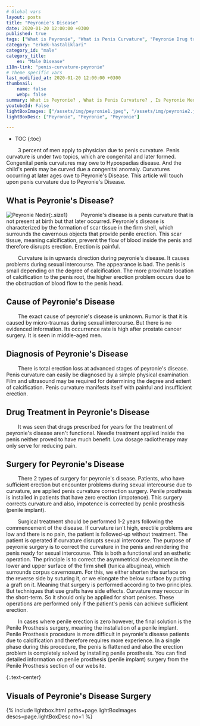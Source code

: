 ```yaml
---
# Global vars
layout: posts
title: "Peyronie's Disease"
date: 2020-01-20 12:00:00 +0300
published: true
tags: ["What is Peyronie", "What is Penis Curvature", "Peyronie Drug treatment", "Peyronie cause", "Peyronie symptom", "Peyronie surgery", "Penis curvature correction", "penis curvature surgery", "happiness stick surgery", "Penile Prosthesis Surgery", "How does penile curvature surgery", "Peyronie", "Penis Curvature", "cause of peyronie", "diagnosis of peyronie", "cause of penile curvature", "Why does the penis bend"]
category: "erkek-hastaliklari"
category_id: "male"
category_title:
    en: "Male Disease"
i18n-link: "penis-curvature-peyronie"
# Theme specific vars
last_modified_at: 2020-01-20 12:00:00 +0300
thumbnail:
    name: false
    webp: false
summary: What is Peyronie? , What is Penis Curvature? , Is Peyronie Medicated? Peyronie's reason? Peyronie's symptoms, Peyronie's surgeries, Correction of the curvature of the penis, penile curvature surgery, happiness stick surgery, penile prosthetic surgery, how to correct the penile curvature, how to make the penile curvature surgery
youtubeId: False
lightBoxImages: ["/assets/img/peyronie1.jpeg", "/assets/img/peyronie2.jpeg", "/assets/img/peyronie3.jpeg"]
lightBoxDesc: ["Peyronie", "Peyronie", "Peyronie"]

---
```


* TOC
{:toc}

&nbsp;&nbsp;&nbsp;&nbsp;&nbsp;&nbsp;&nbsp;&nbsp;3 percent of men apply to physician due to penis curvature. Penis curvature is under two topics, which are congenital and later formed. Congenital penis curvatures may owe to Hypospadias disease. And the child's penis may be curved due a congenital anomaly. Curvatures occurring at later ages owe to Peyronie's Disease. This article will touch upon penis curvature due to Peyronie's Disease.

## What is Peyronie's Disease?

![Peyronie Nedir](/assets/img/peyronie.jpeg){:.size1}
&nbsp;&nbsp;&nbsp;&nbsp;&nbsp;&nbsp;&nbsp;&nbsp;Peyronie's disease is a penis curvature that is not present at birth but that later occurred. Peyronie's disease is characterized by the formation of scar tissue in the firm shell, which surrounds the cavernous objects that provide penile erection. This scar tissue, meaning calcification, prevent the flow of blood inside the penis and therefore disrupts erection. Erection is painful.

&nbsp;&nbsp;&nbsp;&nbsp;&nbsp;&nbsp;&nbsp;&nbsp;Curvature is in upwards direction during peyronie's disease. It causes problems during sexual intercourse. The appearance is bad. The penis is small depending on the degree of calcification. The more proximate location of calcification to the penis root, the higher erection problem occurs due to the obstruction of blood flow to the penis head.

## Cause of Peyronie's Disease

&nbsp;&nbsp;&nbsp;&nbsp;&nbsp;&nbsp;&nbsp;&nbsp;The exact cause of peyronie's disease is unknown. Rumor is that it is caused by micro-traumas during sexual intercourse. But there is no evidenced information. Its occurrence rate is high after prostate cancer surgery. It is seen in middle-aged men.

## Diagnosis of Peyronie's Disease

&nbsp;&nbsp;&nbsp;&nbsp;&nbsp;&nbsp;&nbsp;&nbsp;There is total erection loss at advanced stages of peyronie's disease. Penis curvature can easily be diagnosed by a simple physical examination. Film and ultrasound may be required for determining the degree and extent of calcification. Penis curvature manifests itself with painful and insufficient erection.

## Drug Treatment in Peyronie's Disease

&nbsp;&nbsp;&nbsp;&nbsp;&nbsp;&nbsp;&nbsp;&nbsp;It was seen that drugs prescribed for years for the treatment of peyronie's disease aren't functional. Needle treatment applied inside the penis neither proved to have much benefit. Low dosage radiotherapy may only serve for reducing pain.

## Surgery for Peyronie's Disease

&nbsp;&nbsp;&nbsp;&nbsp;&nbsp;&nbsp;&nbsp;&nbsp;There 2 types of surgery for peyronie's disease. Patients, who have sufficient erection but encounter problems during sexual intercourse due to curvature, are applied penis curvature correction surgery. Penile prosthesis is installed in patients that have zero erection (impotence). This surgery corrects curvature and also, impotence is corrected by penile prosthesis (penile implant).

&nbsp;&nbsp;&nbsp;&nbsp;&nbsp;&nbsp;&nbsp;&nbsp;Surgical treatment should be performed 1-2 years following the commencement of the disease. If curvature isn't high, erectile problems are low and there is no pain, the patient is followed-up without treatment. The patient is operated if curvature disrupts sexual intercourse. The purpose of peyronie surgery is to correct the curvature in the penis and rendering the penis ready for sexual intercourse. This is both a functional and an esthetic operation. The principle is to correct the asymmetrical development in the lower and upper surface of the firm shell (tunica albuginea), which surrounds corpus cavernosum. For this, we either shorten the surface on the reverse side by suturing it, or we elongate the below surface by putting a graft on it. Meaning that surgery is performed according to two principles. But techniques that use grafts have side effects. Curvature may reoccur in the short-term. So it should only be applied for short penises. These operations are performed only if the patient's penis can achieve sufficient erection.

&nbsp;&nbsp;&nbsp;&nbsp;&nbsp;&nbsp;&nbsp;&nbsp;In cases where penile erection is zero however, the final solution is the Penile Prosthesis surgery, meaning the installation of a penile implant. Penile Prosthesis procedure is more difficult in peyronie's disease patients due to calcification and therefore requires more experience. In a single phase during this procedure, the penis is flattened and also the erection problem is completely solved by installing penile prosthesis. You can find detailed information on penile prosthesis (penile implant) surgery from the Penile Prosthesis section of our website.

{:.text-center}
## Visuals of Peyronie's Disease Surgery

{% include lightbox.html paths=page.lightBoxImages descs=page.lightBoxDesc no=1 %}
